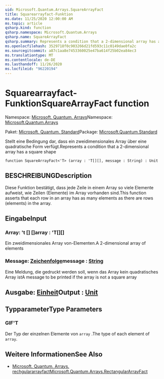 ```yaml
---
uid: Microsoft.Quantum.Arrays.SquareArrayFact
title: Squarearrayfact-Funktion
ms.date: 11/25/2020 12:00:00 AM
ms.topic: article
qsharp.kind: function
qsharp.namespace: Microsoft.Quantum.Arrays
qsharp.name: SquareArrayFact
qsharp.summary: Represents a condition that a 2-dimensional array has a square shape
ms.openlocfilehash: 3529718f0c903266d21fd593c11c0149dae0fa2c
ms.sourcegitcommit: a87c1aa8e7453360025e47ba614f25b02ea84ec3
ms.translationtype: MT
ms.contentlocale: de-DE
ms.lasthandoff: 11/26/2020
ms.locfileid: "96220194"
---
```

# <a name="squarearrayfact-function"></a><span data-ttu-id="cc894-102">Squarearrayfact-Funktion</span><span class="sxs-lookup"><span data-stu-id="cc894-102">SquareArrayFact function</span></span>

<span data-ttu-id="cc894-103">Namespace: [Microsoft. Quantum. Arrays](xref:Microsoft.Quantum.Arrays)</span><span class="sxs-lookup"><span data-stu-id="cc894-103">Namespace: [Microsoft.Quantum.Arrays](xref:Microsoft.Quantum.Arrays)</span></span>

<span data-ttu-id="cc894-104">Paket: [Microsoft. Quantum. Standard](https://nuget.org/packages/Microsoft.Quantum.Standard)</span><span class="sxs-lookup"><span data-stu-id="cc894-104">Package: [Microsoft.Quantum.Standard](https://nuget.org/packages/Microsoft.Quantum.Standard)</span></span>


<span data-ttu-id="cc894-105">Stellt eine Bedingung dar, dass ein zweidimensionales Array über eine quadratische Form verfügt.</span><span class="sxs-lookup"><span data-stu-id="cc894-105">Represents a condition that a 2-dimensional array has a square shape</span></span>

```qsharp
function SquareArrayFact<'T> (array : 'T[][], message : String) : Unit
```


## <a name="description"></a><span data-ttu-id="cc894-106">BESCHREIBUNG</span><span class="sxs-lookup"><span data-stu-id="cc894-106">Description</span></span>

<span data-ttu-id="cc894-107">Diese Funktion bestätigt, dass jede Zeile in einem Array so viele Elemente aufweist, wie Zeilen (Elemente) im Array vorhanden sind.</span><span class="sxs-lookup"><span data-stu-id="cc894-107">This function asserts that each row in an array has as many elements as there are rows (elements) in the array.</span></span>

## <a name="input"></a><span data-ttu-id="cc894-108">Eingabe</span><span class="sxs-lookup"><span data-stu-id="cc894-108">Input</span></span>

### <a name="array--t"></a><span data-ttu-id="cc894-109">Array: 't [] []</span><span class="sxs-lookup"><span data-stu-id="cc894-109">array : 'T[][]</span></span>

<span data-ttu-id="cc894-110">Ein zweidimensionales Array von-Elementen.</span><span class="sxs-lookup"><span data-stu-id="cc894-110">A 2-dimensional array of elements</span></span>


### <a name="message--string"></a><span data-ttu-id="cc894-111">Message: [Zeichenfolge](xref:microsoft.quantum.lang-ref.string)</span><span class="sxs-lookup"><span data-stu-id="cc894-111">message : [String](xref:microsoft.quantum.lang-ref.string)</span></span>

<span data-ttu-id="cc894-112">Eine Meldung, die gedruckt werden soll, wenn das Array kein quadratisches Array ist</span><span class="sxs-lookup"><span data-stu-id="cc894-112">A message to be printed if the array is not a square array</span></span>



## <a name="output--unit"></a><span data-ttu-id="cc894-113">Ausgabe: [Einheit](xref:microsoft.quantum.lang-ref.unit)</span><span class="sxs-lookup"><span data-stu-id="cc894-113">Output : [Unit](xref:microsoft.quantum.lang-ref.unit)</span></span>



## <a name="type-parameters"></a><span data-ttu-id="cc894-114">Typparameter</span><span class="sxs-lookup"><span data-stu-id="cc894-114">Type Parameters</span></span>

### <a name="t"></a><span data-ttu-id="cc894-115">GIF</span><span class="sxs-lookup"><span data-stu-id="cc894-115">'T</span></span>

<span data-ttu-id="cc894-116">Der Typ der einzelnen Elemente von `array` .</span><span class="sxs-lookup"><span data-stu-id="cc894-116">The type of each element of `array`.</span></span>

## <a name="see-also"></a><span data-ttu-id="cc894-117">Weitere Informationen</span><span class="sxs-lookup"><span data-stu-id="cc894-117">See Also</span></span>

- [<span data-ttu-id="cc894-118">Microsoft. Quantum. Arrays. rechgulararrayfact</span><span class="sxs-lookup"><span data-stu-id="cc894-118">Microsoft.Quantum.Arrays.RectangularArrayFact</span></span>](xref:Microsoft.Quantum.Arrays.RectangularArrayFact)